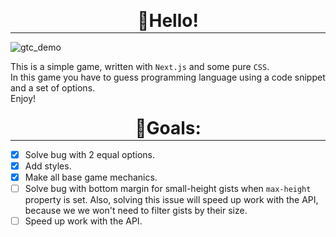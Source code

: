 **<h1 align="center" style="line-height: 0;">👋Hello!</h1>**
<hr/>

![gtc_demo](https://user-images.githubusercontent.com/87207122/189500721-fac792a0-2cbc-48d4-a442-0aba92bc2e22.gif)


This is a simple game, written with `Next.js` and some pure `CSS`.
<br/>
In this game you have to guess programming language using a code snippet and a set of options.<br/>
Enjoy!
<h1 align="center" style="line-height: 0;">🎯Goals:</h1>
<hr/>

- [x] Solve bug with 2 equal options.
- [x] Add styles.
- [x] Make all base game mechanics.
- [ ] Solve bug with bottom margin for small-height gists when `max-height` property is set. Also, solving this issue will speed up work with the API, because we we won't need to filter gists by their size.
- [ ] Speed up work with the API.
